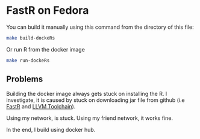 # FastR on Fedora

You can build it manually using this command from the directory of this file:

```bash
make build-dockeRs
```

Or run R from the docker image

```bash
make run-dockeRs
```

## Problems

Building the docker image always gets stuck on installing the R. I investigate, it is caused by stuck on downloading jar file from github (i.e [FastR](https://github.com/oracle/fastr/releases/download/vm-19.3.0/r-installable-java8-linux-amd64-19.3.0.jar) and [LLVM Toolchain](https://github.com/graalvm/graalvm-ce-builds/releases/download/vm-19.3.0/llvm-toolchain-installable-java8-linux-amd64-19.3.0.jar)).

Using my network, is stuck. Using my friend network, it works fine.

In the end, I build using docker hub.
